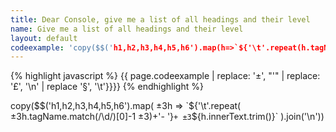 ```yaml
---
title: Dear Console, give me a list of all headings and their level
name: Give me a list of all headings and their level
layout: default
codeexample: 'copy($$('h1,h2,h3,h4,h5,h6').map(h=>`${'\t'.repeat(h.tagName.match(/\d/)[0]-1)+'- '}${h.innerText.trim()}`).join('\n'))'
---
```


{% highlight javascript %}
{{ page.codeexample | replace: '±', "'" | replace: '£', '\n' | replace '§', '\t'}}}}
{% endhighlight %}


copy($$('h1,h2,h3,h4,h5,h6').map(
±3h => `${'\t'.repeat(
±3h.tagName.match(/\d/)[0]-1
±3)+'- '}`+
±3`${h.innerText.trim()}`
).join('\n'))